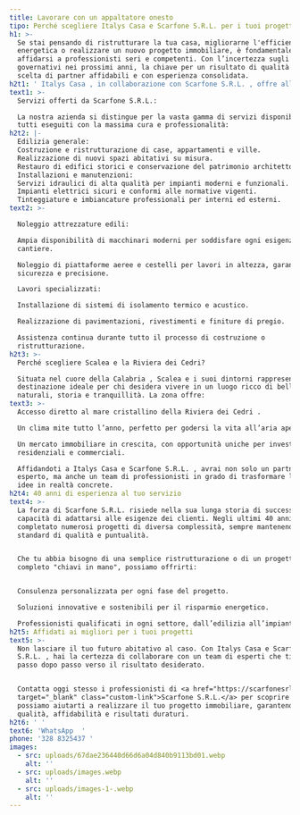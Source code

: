 ```yaml
---
title: Lavorare con un appaltatore onesto
tipo: Perché scegliere Italys Casa e Scarfone S.R.L. per i tuoi progetti edili?
h1: >-
  Se stai pensando di ristrutturare la tua casa, migliorarne l'efficienza
  energetica o realizzare un nuovo progetto immobiliare, è fondamentale
  affidarsi a professionisti seri e competenti. Con l’incertezza sugli incentivi
  governativi nei prossimi anni, la chiave per un risultato di qualità sta nella
  scelta di partner affidabili e con esperienza consolidata.
h2t1: ' Italys Casa , in collaborazione con Scarfone S.R.L. , offre alla sua clientela un ventaglio completo di servizi edili, garantendo professionalità, precisione e qualità in ogni fase del lavoro. Con oltre 40 anni di esperienza sui cantieri edili , Scarfone S.R.L. rappresenta un punto di riferimento per chi cerca soluzioni complete e personalizzate per ogni esigenza abitativa.'
text1: >-
  Servizi offerti da Scarfone S.R.L.:

  La nostra azienda si distingue per la vasta gamma di servizi disponibili,
  tutti eseguiti con la massima cura e professionalità:
h2t2: |-
  Edilizia generale:
  Costruzione e ristrutturazione di case, appartamenti e ville.
  Realizzazione di nuovi spazi abitativi su misura.
  Restauro di edifici storici e conservazione del patrimonio architettonico.
  Installazioni e manutenzioni:
  Servizi idraulici di alta qualità per impianti moderni e funzionali.
  Impianti elettrici sicuri e conformi alle normative vigenti.
  Tinteggiature e imbiancature professionali per interni ed esterni.
text2: >-

  Noleggio attrezzature edili:

  Ampia disponibilità di macchinari moderni per soddisfare ogni esigenza di
  cantiere.

  Noleggio di piattaforme aeree e cestelli per lavori in altezza, garantendo
  sicurezza e precisione.

  Lavori specializzati:

  Installazione di sistemi di isolamento termico e acustico.

  Realizzazione di pavimentazioni, rivestimenti e finiture di pregio.

  Assistenza continua durante tutto il processo di costruzione o
  ristrutturazione.
h2t3: >-
  Perché scegliere Scalea e la Riviera dei Cedri?

  Situata nel cuore della Calabria , Scalea e i suoi dintorni rappresentano una
  destinazione ideale per chi desidera vivere in un luogo ricco di bellezze
  naturali, storia e tranquillità. La zona offre:
text3: >-
  Accesso diretto al mare cristallino della Riviera dei Cedri .

  Un clima mite tutto l’anno, perfetto per godersi la vita all’aria aperta.

  Un mercato immobiliare in crescita, con opportunità uniche per investimenti
  residenziali e commerciali.

  Affidandoti a Italys Casa e Scarfone S.R.L. , avrai non solo un partner locale
  esperto, ma anche un team di professionisti in grado di trasformare le tue
  idee in realtà concrete.
h2t4: 40 anni di esperienza al tuo servizio
text4: >-
  La forza di Scarfone S.R.L. risiede nella sua lunga storia di successi e nella
  capacità di adattarsi alle esigenze dei clienti. Negli ultimi 40 anni, abbiamo
  completato numerosi progetti di diversa complessità, sempre mantenendo alti
  standard di qualità e puntualità.


  Che tu abbia bisogno di una semplice ristrutturazione o di un progetto
  completo "chiavi in mano", possiamo offrirti:


  Consulenza personalizzata per ogni fase del progetto.

  Soluzioni innovative e sostenibili per il risparmio energetico.

  Professionisti qualificati in ogni settore, dall’edilizia all’impiantistica.
h2t5: Affidati ai migliori per i tuoi progetti
text5: >-
  Non lasciare il tuo futuro abitativo al caso. Con Italys Casa e Scarfone
  S.R.L. , hai la certezza di collaborare con un team di esperti che ti guiderà
  passo dopo passo verso il risultato desiderato.


  Contatta oggi stesso i professionisti di <a href="https://scarfonesrl.it/"
  target="_blank" class="custom-link">Scarfone S.R.L.</a> per scoprire come
  possiamo aiutarti a realizzare il tuo progetto immobiliare, garantendo
  qualità, affidabilità e risultati duraturi.
h2t6: ' '
text6: 'WhatsApp  '
phone: '328 8325437 '
images:
  - src: uploads/67dae236440d66d6a04d840b9113bd01.webp
    alt: ''
  - src: uploads/images.webp
    alt: ''
  - src: uploads/images-1-.webp
    alt: ''
---
```


